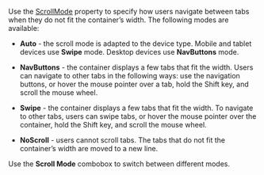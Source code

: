 Use the [ScrollMode](https://docs.devexpress.com/Blazor/DevExpress.Blazor.DxTabs.ScrollMode) property to specify how users navigate between tabs when they do not fit the container’s width. The following modes are available:



* **Auto** - the scroll mode is adapted to the device type. Mobile and tablet devices use **Swipe** mode. Desktop devices use **NavButtons** mode.



* **NavButtons** - the container displays a few tabs that fit the width. Users can navigate to other tabs in the following ways: use the navigation buttons, or hover the mouse pointer over a tab, hold the Shift key, and scroll the mouse wheel.



* **Swipe** - the container displays a few tabs that fit the width. To navigate to other tabs, users can swipe tabs, or hover the mouse pointer over the container, hold the Shift key, and scroll the mouse wheel.



* **NoScroll** - users cannot scroll tabs. The tabs that do not fit the container’s width are moved to a new line.



Use the **Scroll Mode** combobox to switch between different modes.
